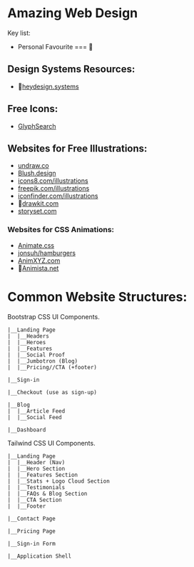 # Amazing Web Design

Key list:

- Personal Favourite === 🌟

## Design Systems Resources:

- 🌟<a href="https://heydesign.systems/">heydesign.systems</a>

## Free Icons:

- <a href="https://glyphsearch.com/">GlyphSearch</a>

## Websites for Free Illustrations:

- <a href="https://undraw.co/">undraw.co</a>
- <a href="https://blush.design/">Blush.design</a>
- <a href="https://icons8.com/illustrations">icons8.com/illustrations</a>
- <a href="https://www.freepik.com/illustrations">freepik.com/illustrations</a>
- <a href="https://www.iconfinder.com/illustrations">iconfinder.com/illustrations</a>
- 🌟<a href="https://drawkit.com/">drawkit.com</a>
- <a href="https://storyset.com/">storyset.com</a>

### Websites for CSS Animations:

- <a href="https://animate.style/">Animate.css</a>
- <a href="https://jonsuh.com/hamburgers/">jonsuh/hamburgers</a>
- <a href="https://animxyz.com/">AnimXYZ.com</a>
- 🌟<a href="https://animista.net/">Animista.net</a>

# Common Website Structures:

Bootstrap CSS UI Components.
```
|__Landing Page
|  |__Headers
|  |__Heroes
|  |__Features
|  |__Social Proof
|  |__Jumbotron (Blog)
|  |__Pricing//CTA (+footer)

|__Sign-in

|__Checkout (use as sign-up)

|__Blog
|  |__Article Feed
|  |__Social Feed

|__Dashboard
```

Tailwind CSS UI Components.
```
|__Landing Page
|  |__Header (Nav)
|  |__Hero Section
|  |__Features Section
|  |__Stats + Logo Cloud Section
|  |__Testimonials
|  |__FAQs & Blog Section
|  |__CTA Section
|  |__Footer

|__Contact Page

|__Pricing Page

|__Sign-in Form

|__Application Shell
```
